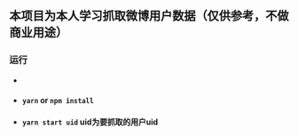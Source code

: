 ## 本项目为本人学习抓取微博用户数据（仅供参考，不做商业用途）

### 运行
- 
- #### `yarn` or `npm install`

- #### `yarn start uid`  uid为要抓取的用户uid
